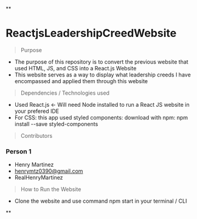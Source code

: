 **
# ReactjsLeadershipCreedWebsite

> Purpose
- The purpose of this repository is to convert the previous website that used HTML, JS, and CSS into a React.js Website
- This website serves as a way to display what leadership creeds I have encompassed and applied them through this website


> Dependencies / Technologies used

- Used React.js <- Will need Node installed to run a React JS website in your prefered IDE
- For CSS: this app used styled components: download with npm: npm install --save styled-components



> Contributors

### Person 1
- Henry Martinez 
- henrymtz0390@gmail.com
- RealHenryMartinez

> How to Run the Website
- Clone the website and use command npm start in your terminal / CLI


**